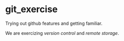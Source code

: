 # git_exercise
Trying out github features and getting familiar.

We are exercizing *version control* and *remote storage*.